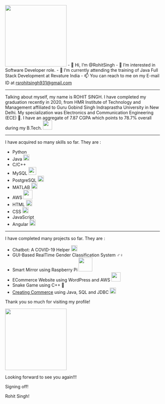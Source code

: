    <img src="https://media.tenor.com/images/2523a45ae3016ce43021d5802e615101/tenor.gif" width="200px">
- 👋 Hi, I’m @RohitSingh
- 👀 I’m interested in Software Developer role.
- 🌱 I’m currently attending the training of Java Full Stack Development at Revature India
- 📫 You can reach to me on my E-mail ID at <a href="mailto:rsrohitsingh931@gmail.com">rsrohitsingh931@gmail.com</a>

---

Talking about myself, my name is ROHIT SINGH.
I have completed my graduation recently in 2020, from HMR Institute of Technology and Management affiliated to Guru Gobind Singh Indraprastha University in New Delhi.
My specialization was Electronics and Communication Engineering (ECE) &#128241;. I have an aggregate of 7.87 CGPA which points to 78.7% overall during my B.Tech.
<img src="https://media.tenor.com/images/37de127c76110e949f54257742b322a7/tenor.gif" width="30px">

---

I have acquired so many skills so far. They are :
- Python <img src="https://engineering.fb.com/wp-content/uploads/2016/05/2000px-Python-logo-notext.svg_.png" width="15px">
- Java <img src="https://cdn.app.compendium.com/uploads/user/e7c690e8-6ff9-102a-ac6d-e4aebca50425/ed5569e8-c0dd-458c-8450-cde6300093bd/File/a5023b0f0fb67f59176a0499af9021ed/java_horz_clr.png" width="20px">
- C/C++ <img src="https://upload.wikimedia.org/wikipedia/commons/thumb/1/18/ISO_C%2B%2B_Logo.svg/1200px-ISO_C%2B%2B_Logo.svg.png" width="15px">
- MySQL <img src="https://d1.awsstatic.com/asset-repository/products/amazon-rds/1024px-MySQL.ff87215b43fd7292af172e2a5d9b844217262571.png" width="25px">
- PostgreSQL <img src="https://upload.wikimedia.org/wikipedia/commons/thumb/2/29/Postgresql_elephant.svg/1200px-Postgresql_elephant.svg.png" width="20px">
- MATLAB <img src="https://upload.wikimedia.org/wikipedia/commons/thumb/2/21/Matlab_Logo.png/667px-Matlab_Logo.png" width="20px">
- AWS <img src="https://thetechportal.com/wp-content/uploads/2019/12/aws-logo.png" width="30px">
- HTML <img src ="https://upload.wikimedia.org/wikipedia/commons/thumb/6/61/HTML5_logo_and_wordmark.svg/512px-HTML5_logo_and_wordmark.svg.png" width = "20px">
- CSS <img src ="https://cdn.freebiesupply.com/logos/large/2x/css3-logo-png-transparent.png" width="20px">
- JavaScript <img src="https://www.freepnglogos.com/uploads/javascript-png/js-logo-png-5.png" width="15px">
- Angular <img src="https://angular.io/assets/images/logos/angular/angular.svg" width="20px">

---

I have completed many projects so far. They are :
- Chatbot: A COVID-19 Helper <img src="https://media.tenor.com/images/e67a4f3ccadcbf4888111ccf06166733/tenor.gif" width="20px">
- GUI-Based RealTime Gender Classification System &#9794;&#9792;
- Smart Mirror using Raspberry Pi  <img src="https://miro.medium.com/max/4800/1*8ie9uaMdschRRgAM79jpFA.png" width="45px">
- ECommerce Website using WordPress and AWS <img src="https://thetechportal.com/wp-content/uploads/2019/12/aws-logo.png" width="30px">
- Snake Game using C++ &#128013;
- <a href="https://github.com/ItsRohitSingh/revature-training/tree/main/Project1">Creating Commerce</a> using Java, SQL and JDBC <img src="https://www.pngitem.com/pimgs/b/465-4653544_e-commerce-icon-png.png" width="20px">

Thank you so much for visiting my profile!

<img src="https://media.tenor.com/images/0d5910b9e59cade013ebff217a80b10b/tenor.gif" width="200px">

Looking forward to see you again!!!

Signing off!

Rohit Singh!
